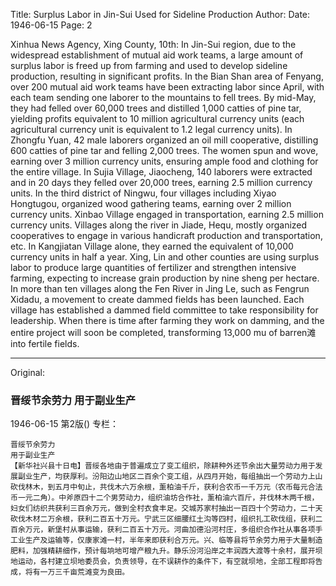 Title: Surplus Labor in Jin-Sui Used for Sideline Production
Author:
Date: 1946-06-15
Page: 2

Xinhua News Agency, Xing County, 10th: In Jin-Sui region, due to the widespread establishment of mutual aid work teams, a large amount of surplus labor is freed up from farming and used to develop sideline production, resulting in significant profits. In the Bian Shan area of Fenyang, over 200 mutual aid work teams have been extracting labor since April, with each team sending one laborer to the mountains to fell trees. By mid-May, they had felled over 60,000 trees and distilled 1,000 catties of pine tar, yielding profits equivalent to 10 million agricultural currency units (each agricultural currency unit is equivalent to 1.2 legal currency units). In Zhongfu Yuan, 42 male laborers organized an oil mill cooperative, distilling 600 catties of pine tar and felling 2,000 trees. The women spun and wove, earning over 3 million currency units, ensuring ample food and clothing for the entire village. In Sujia Village, Jiaocheng, 140 laborers were extracted and in 20 days they felled over 20,000 trees, earning 2.5 million currency units. In the third district of Ningwu, four villages including Xiyao Hongtugou, organized wood gathering teams, earning over 2 million currency units. Xinbao Village engaged in transportation, earning 2.5 million currency units. Villages along the river in Jiade, Hequ, mostly organized cooperatives to engage in various handicraft production and transportation, etc. In Kangjiatan Village alone, they earned the equivalent of 10,000 currency units in half a year. Xing, Lin and other counties are using surplus labor to produce large quantities of fertilizer and strengthen intensive farming, expecting to increase grain production by nine sheng per hectare. In more than ten villages along the Fen River in Jing Le, such as Fengrun Xidadu, a movement to create dammed fields has been launched. Each village has established a dammed field committee to take responsibility for leadership. When there is time after farming they work on damming, and the entire project will soon be completed, transforming 13,000 mu of barren滩 into fertile fields.



<hr /> 

Original: 


### 晋绥节余劳力  用于副业生产

1946-06-15
第2版()
专栏：

    晋绥节余劳力
    用于副业生产
    【新华社兴县十日电】晋绥各地由于普遍成立了变工组织，除耕种外还节余出大量劳动力用于发展副业生产，均获厚利。汾阳边山地区二百余个变工组，从四月开始，每组抽出一个劳动力上山砍伐林木，到五月中旬止，共伐木六万余根，薰柏油千斤，获利合农币一千万元（农币每元合法币一元二角）。中斧原四十二个男劳动力，组织油坊合作社，薰柏油六百斤，并伐林木两千根，妇女们纺织共获利三百余万元，做到全村衣食丰足。交城苏家村抽出一百四十个劳动力，二十天砍伐木材二万余根，获利二百五十万元。宁武三区细腰红土沟等四村，组织扎工砍伐组，获利二百余万元，新堡村从事运输，获利二百五十万元。河曲加德沿河村庄，多组织合作社从事各项手工业生产及运输等，仅康家滩一村，半年来即获利合万元。兴、临等县将节余劳力用于大量制造肥料，加强精耕细作，预计每垧地可增产粮九升。静乐汾河沿岸之丰润西大渡等十余村，展开坝地运动，各村建立坝地委员会，负责领导，在不误耕作的条件下，有空就坝地，全部工程即将告成，将有一万三千亩荒滩变为良田。
